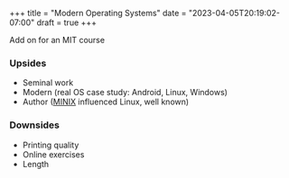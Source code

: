 +++
title = "Modern Operating Systems"
date = "2023-04-05T20:19:02-07:00"
draft = true
+++

Add on for an MIT course

### Upsides

- Seminal work
- Modern (real OS case study: Android, Linux, Windows)
- Author ([MINIX](https://en.wikipedia.org/wiki/Minix) influenced Linux, well
  known)

### Downsides

- Printing quality
- Online exercises
- Length
